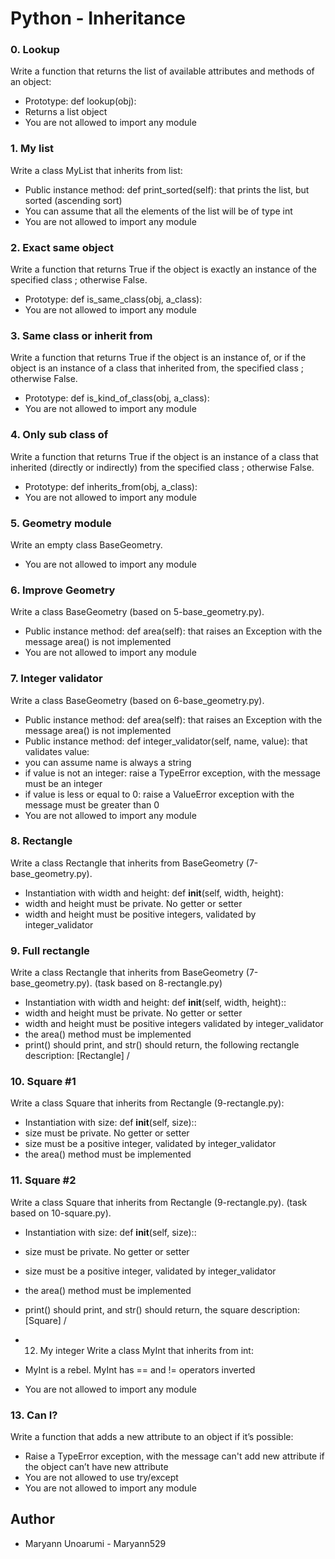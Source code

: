 # Python - Inheritance

### 0. Lookup
Write a function that returns the list of available attributes and methods of an object:

* Prototype: def lookup(obj):
* Returns a list object
* You are not allowed to import any module

### 1. My list
Write a class MyList that inherits from list:

* Public instance method: def print_sorted(self): that prints the list, but sorted (ascending sort)
* You can assume that all the elements of the list will be of type int
* You are not allowed to import any module
   
### 2. Exact same object
Write a function that returns True if the object is exactly an instance of the specified class ; otherwise False.

* Prototype: def is_same_class(obj, a_class):
* You are not allowed to import any module
   
### 3. Same class or inherit from
Write a function that returns True if the object is an instance of, or if the object is an instance of a class that inherited from, the specified class ; otherwise False.

* Prototype: def is_kind_of_class(obj, a_class):
* You are not allowed to import any module
   
### 4. Only sub class of
Write a function that returns True if the object is an instance of a class that inherited (directly or indirectly) from the specified class ; otherwise False.

* Prototype: def inherits_from(obj, a_class):
* You are not allowed to import any module

### 5. Geometry module
Write an empty class BaseGeometry.

* You are not allowed to import any module
   
### 6. Improve Geometry
Write a class BaseGeometry (based on 5-base_geometry.py).

* Public instance method: def area(self): that raises an Exception with the message area() is not implemented
* You are not allowed to import any module

### 7. Integer validator
Write a class BaseGeometry (based on 6-base_geometry.py).

* Public instance method: def area(self): that raises an Exception with the message area() is not implemented
* Public instance method: def integer_validator(self, name, value): that validates value:
* you can assume name is always a string
* if value is not an integer: raise a TypeError exception, with the message <name> must be an integer
* if value is less or equal to 0: raise a ValueError exception with the message <name> must be greater than 0
* You are not allowed to import any module

### 8. Rectangle
Write a class Rectangle that inherits from BaseGeometry (7-base_geometry.py).

* Instantiation with width and height: def __init__(self, width, height):
* width and height must be private. No getter or setter
* width and height must be positive integers, validated by integer_validator

### 9. Full rectangle
Write a class Rectangle that inherits from BaseGeometry (7-base_geometry.py). (task based on 8-rectangle.py)

* Instantiation with width and height: def __init__(self, width, height)::
* width and height must be private. No getter or setter
* width and height must be positive integers validated by integer_validator
* the area() method must be implemented
* print() should print, and str() should return, the following rectangle description: [Rectangle] <width>/<height>

### 10. Square #1
Write a class Square that inherits from Rectangle (9-rectangle.py):

* Instantiation with size: def __init__(self, size)::
* size must be private. No getter or setter
* size must be a positive integer, validated by integer_validator
* the area() method must be implemented
   
### 11. Square #2
Write a class Square that inherits from Rectangle (9-rectangle.py). (task based on 10-square.py).

* Instantiation with size: def __init__(self, size)::
* size must be private. No getter or setter
* size must be a positive integer, validated by integer_validator
* the area() method must be implemented
* print() should print, and str() should return, the square description: [Square] <width>/<height>
   
* 12. My integer
Write a class MyInt that inherits from int:

* MyInt is a rebel. MyInt has == and != operators inverted
* You are not allowed to import any module

### 13. Can I?
Write a function that adds a new attribute to an object if it’s possible:

* Raise a TypeError exception, with the message can't add new attribute if the object can’t have new attribute
* You are not allowed to use try/except
* You are not allowed to import any module

## Author
  * Maryann Unoarumi - Maryann529
